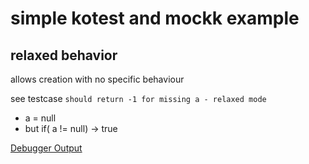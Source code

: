 # simple kotest and mockk example

## relaxed behavior

allows creation with no specific behaviour

see testcase `should return -1 for missing a - relaxed mode`

* a = null
* but if( a != null)  -> true

[Debugger Output](./debugger_output.png)
